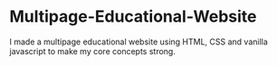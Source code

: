# Multipage-Educational-Website
I made a multipage educational website using HTML, CSS and vanilla javascript to make my core concepts strong.
